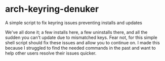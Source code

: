 # arch-keyring-denuker
A simple script to fix keyring issues preventing installs and updates

We've all done it; a few installs here, a few uninstalls there, and all the sudden you can't update due to mismatched keys. Fear not, for this simple shell script should fix these issues and allow you to continue on. I made this because I struggled to find the needed commands in the past and want to help other users resolve their issues quicker. 
